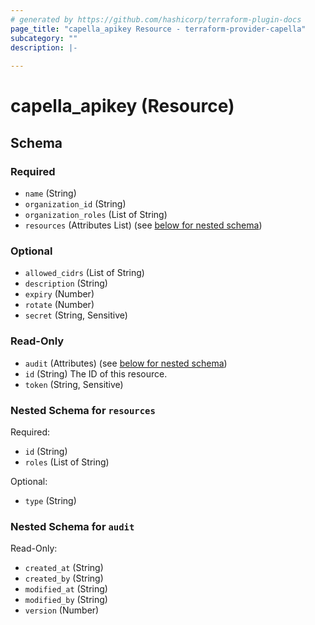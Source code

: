 ```yaml
---
# generated by https://github.com/hashicorp/terraform-plugin-docs
page_title: "capella_apikey Resource - terraform-provider-capella"
subcategory: ""
description: |-
  
---
```


# capella_apikey (Resource)





<!-- schema generated by tfplugindocs -->
## Schema

### Required

- `name` (String)
- `organization_id` (String)
- `organization_roles` (List of String)
- `resources` (Attributes List) (see [below for nested schema](#nestedatt--resources))

### Optional

- `allowed_cidrs` (List of String)
- `description` (String)
- `expiry` (Number)
- `rotate` (Number)
- `secret` (String, Sensitive)

### Read-Only

- `audit` (Attributes) (see [below for nested schema](#nestedatt--audit))
- `id` (String) The ID of this resource.
- `token` (String, Sensitive)

<a id="nestedatt--resources"></a>
### Nested Schema for `resources`

Required:

- `id` (String)
- `roles` (List of String)

Optional:

- `type` (String)


<a id="nestedatt--audit"></a>
### Nested Schema for `audit`

Read-Only:

- `created_at` (String)
- `created_by` (String)
- `modified_at` (String)
- `modified_by` (String)
- `version` (Number)
